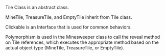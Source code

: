 Tile Class is an abstract class.

MineTile, TreasureTile, and EmptyTile inherit from Tile class.

Clickable is an Interface that is used for common behaviors.

Polymorphism is used in the Minesweeper class to call the reveal method on Tile references, which executes the appropriate method based on the actual object type (MineTile, TreasureTile, or EmptyTile).


